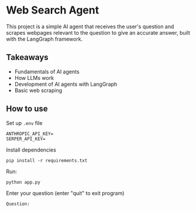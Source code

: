 # Web Search Agent

This project is a simple AI agent that receives the user's question and scrapes webpages relevant to the question to give an accurate answer, built with the LangGraph framework.

## Takeaways

- Fundamentals of AI agents
- How LLMs work
- Development of AI agents with LangGraph
- Basic web scraping

## How to use

Set up `.env` file

```
ANTHROPIC_API_KEY=
SERPER_API_KEY=
```

Install dependencies

```
pip install -r requirements.txt
```

Run:

```
python app.py
```

Enter your question (enter "quit" to exit program)

```
Question:
```
